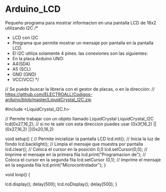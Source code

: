 # Arduino_LCD
Pequeño programa para mostrar informacion en una pantalla LCD de 16x2 utilizando I2C
/* 
 *  LCD con I2C
 *  Programa que permite mostrar un mensaje por pantalla en la pantalla LCD.
 *  El I2C utiliza solamente 4 pines. las conexiones son las siguientes:
 *  En la placa Arduino UNO:
 *  A4(SDA)
 *  A5 (SCL)
 *  GND (GND)
 *  VCC(VCC)
 */

// Se puede buscar la libreria con el gestor de placas, o en la dirección: 
// https://github.com/ELECTROALL/Codigos-arduino/blob/master/LiquidCrystal_I2C.zip 

#include <LiquidCrystal_I2C.h>

// Permite trabajar con un objeto llamado LiquidCrystal
LiquidCrystal_I2C lcd(0x27,16,2); // si no te sale con esta direccion  puedes usar (0x3f,16,2) || (0x27,16,2)  ||(0x20,16,2) 

void setup() {
  // Permite inicializar la pantalla LCD
  lcd.init();
  // Inicia la luz de fondo
  lcd.backlight();
  // Limpia el mensaje que muestra por pantalla
  lcd.clear();
  // Coloca el cursor en la posición 0,0
  lcd.setCursor(0,0);
  // Imprime el mensaje en la primera fila
  lcd.print("Programacion de"); 
  // Coloca el cursor en la segunda fila
  lcd.setCursor (0,1);
  // Imprime el mensaje en la segunda fila
  lcd.print("Microcontrolador");
}

void loop() { 

  lcd.display();
  delay(500);
  lcd.noDisplay();
  delay(500);
}
